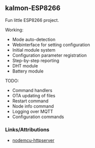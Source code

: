 ## kalmon-ESP8266

Fun little ESP8266 project.

Working:

* Mode auto-detection
* Webinterface for setting configuration
* Initial module system
* Configuration parameter registration
* Step-by-step reporting
* DHT module
* Battery module

TODO:

* Command handlers
* OTA updating of files
* Restart command
* Node info command
* Logging over MQTT
* Configuration commands

### Links/Attributions

* [nodemcu-httpserver](https://github.com/marcoskirsch/nodemcu-httpserver)
